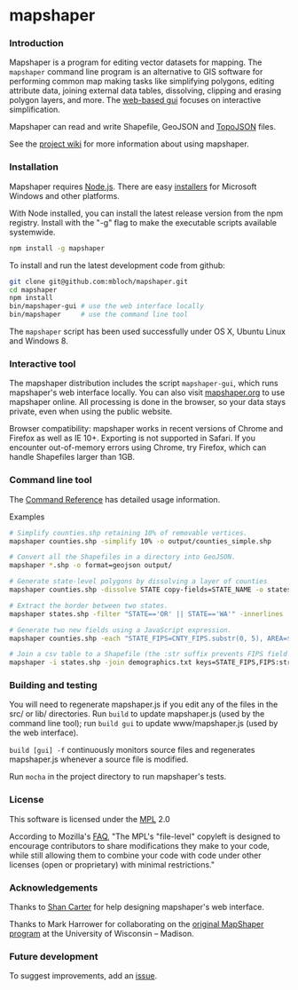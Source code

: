 # mapshaper

### Introduction

Mapshaper is a program for editing vector datasets for mapping. The `mapshaper` command line program is an alternative to GIS software for performing common map making tasks like simplifying polygons, editing attribute data, joining external data tables, dissolving, clipping and erasing polygon layers, and more. The [web-based gui](http://www.mapshaper.org) focuses on interactive simplification.

Mapshaper can read and write Shapefile, GeoJSON and [TopoJSON](https://github.com/mbostock/topojson/wiki) files.

See the [project wiki](https://github.com/mbloch/mapshaper/wiki) for more information about using mapshaper.

### Installation

Mapshaper requires [Node.js](http://nodejs.org). There are easy [installers](http://nodejs.org/download/) for Microsoft Windows and other platforms.

With Node installed, you can install the latest release version from the npm registry. Install with the "-g" flag to make the executable scripts available systemwide.

```bash
npm install -g mapshaper
```

To install and run the latest development code from github:

```bash
git clone git@github.com:mbloch/mapshaper.git
cd mapshaper
npm install
bin/mapshaper-gui # use the web interface locally
bin/mapshaper     # use the command line tool
```

The `mapshaper` script has been used successfully under OS X, Ubuntu Linux and Windows 8.

### Interactive tool

The mapshaper distribution includes the script `mapshaper-gui`, which runs mapshaper's web interface locally. You can also visit [mapshaper.org](http://www.mapshaper.org) to use mapshaper online. All processing is done in the browser, so your data stays private, even when using the public website.

Browser compatibility: mapshaper works in recent versions of Chrome and Firefox as well as IE 10+. Exporting is not supported in Safari. If you encounter out-of-memory errors using Chrome, try Firefox, which can handle Shapefiles larger than 1GB.

### Command line tool

The [Command Reference](https://github.com/mbloch/mapshaper/wiki/Command-Reference) has detailed usage information.

Examples

```bash
# Simplify counties.shp retaining 10% of removable vertices.
mapshaper counties.shp -simplify 10% -o output/counties_simple.shp

# Convert all the Shapefiles in a directory into GeoJSON.
mapshaper *.shp -o format=geojson output/

# Generate state-level polygons by dissolving a layer of counties
mapshaper counties.shp -dissolve STATE copy-fields=STATE_NAME -o states.shp

# Extract the border between two states.
mapshaper states.shp -filter "STATE=='OR' || STATE=='WA'" -innerlines

# Generate two new fields using a JavaScript expression.
mapshaper counties.shp -each "STATE_FIPS=CNTY_FIPS.substr(0, 5), AREA=$.area"

# Join a csv table to a Shapefile (the :str suffix prevents FIPS field from being converted to numbers)
mapshaper -i states.shp -join demographics.txt keys=STATE_FIPS,FIPS:str
```

### Building and testing

You will need to regenerate mapshaper.js if you edit any of the files in the src/ or lib/ directories. Run `build` to update mapshaper.js (used by the command line tool); run `build gui` to update www/mapshaper.js (used by the web interface).

`build [gui] -f` continuously monitors source files and regenerates  mapshaper.js whenever a source file is modified.

Run `mocha` in the project directory to run mapshaper's tests.

### License

This software is licensed under the [MPL](http://www.mozilla.org/MPL/2.0/) 2.0

According to Mozilla's [FAQ](http://www.mozilla.org/MPL/2.0/FAQ.html), "The MPL's "file-level" copyleft is designed to encourage contributors to share modifications they make to your code, while still allowing them to combine your code with code under other licenses (open or proprietary) with minimal restrictions."

### Acknowledgements

Thanks to [Shan Carter](https://github.com/shancarter) for help designing mapshaper's web interface.

Thanks to Mark Harrower for collaborating on the [original MapShaper program](http://mapshaper.com/test/OldMapShaper.swf) at the University of Wisconsin &ndash; Madison.

### Future development

To suggest improvements, add an [issue](https://github.com/mbloch/mapshaper/issues).
